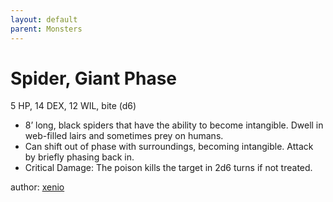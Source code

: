 ```yaml
---
layout: default
parent: Monsters
---
```

# Spider, Giant Phase
5 HP, 14 DEX, 12 WIL, bite (d6)
-   8’ long, black spiders that have the ability to become intangible.
    Dwell in web-filled lairs and sometimes prey on humans.
-   Can shift out of phase with surroundings, becoming intangible.
    Attack by briefly phasing back in.
-   Critical Damage: The poison kills the target in 2d6 turns if not
    treated.

author: [xenio](https://xenioinabottle.blogspot.com)
